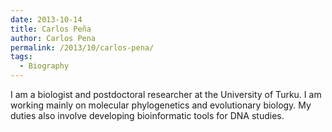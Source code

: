 ```yaml
---
date: 2013-10-14
title: Carlos Peña
author: Carlos Pena
permalink: /2013/10/carlos-pena/
tags:
  - Biography
---
```

I am a biologist and postdoctoral researcher at the University of Turku. I am working mainly on molecular phylogenetics and evolutionary biology. My duties also involve developing bioinformatic tools for DNA studies.
